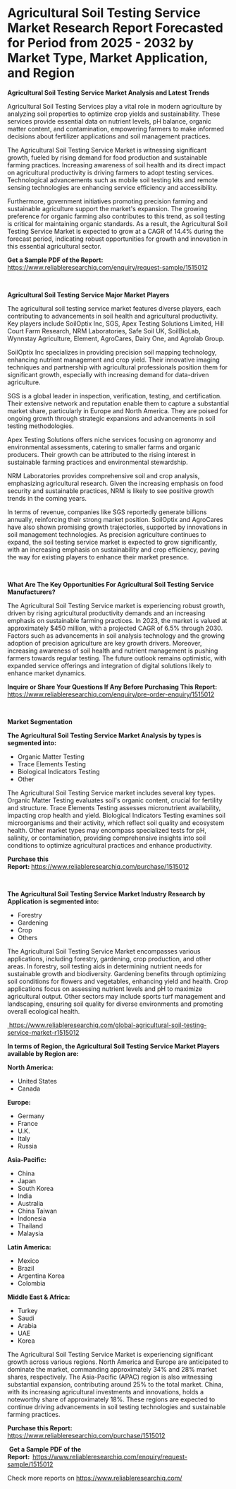 <p><h1>Agricultural Soil Testing Service Market Research Report Forecasted for Period from 2025 -  2032 by Market Type, Market Application, and Region</h1></p><p><strong>Agricultural Soil Testing Service Market Analysis and Latest Trends</strong></p>
<p><p>Agricultural Soil Testing Services play a vital role in modern agriculture by analyzing soil properties to optimize crop yields and sustainability. These services provide essential data on nutrient levels, pH balance, organic matter content, and contamination, empowering farmers to make informed decisions about fertilizer applications and soil management practices.</p><p>The Agricultural Soil Testing Service Market is witnessing significant growth, fueled by rising demand for food production and sustainable farming practices. Increasing awareness of soil health and its direct impact on agricultural productivity is driving farmers to adopt testing services. Technological advancements such as mobile soil testing kits and remote sensing technologies are enhancing service efficiency and accessibility.</p><p>Furthermore, government initiatives promoting precision farming and sustainable agriculture support the market's expansion. The growing preference for organic farming also contributes to this trend, as soil testing is critical for maintaining organic standards. As a result, the Agricultural Soil Testing Service Market is expected to grow at a CAGR of 14.4% during the forecast period, indicating robust opportunities for growth and innovation in this essential agricultural sector.</p></p>
<p><strong>Get a Sample PDF of the Report:&nbsp;</strong> <a href="https://www.reliableresearchiq.com/enquiry/request-sample/1515012?utm_campaign=99&utm_medium=2&utm_source=Github&utm_content=ia&utm_term=18012025&utm_id=agricultural-soil-testing-service">https://www.reliableresearchiq.com/enquiry/request-sample/1515012</a></p>
<p>&nbsp;</p>
<p><strong>Agricultural Soil Testing Service Major Market Players</strong></p>
<p><p>The agricultural soil testing service market features diverse players, each contributing to advancements in soil health and agricultural productivity. Key players include SoilOptix Inc, SGS, Apex Testing Solutions Limited, Hill Court Farm Research, NRM Laboratories, Safe Soil UK, SoilBioLab, Wynnstay Agriculture, Element, AgroCares, Dairy One, and Agrolab Group.</p><p>SoilOptix Inc specializes in providing precision soil mapping technology, enhancing nutrient management and crop yield. Their innovative imaging techniques and partnership with agricultural professionals position them for significant growth, especially with increasing demand for data-driven agriculture.</p><p>SGS is a global leader in inspection, verification, testing, and certification. Their extensive network and reputation enable them to capture a substantial market share, particularly in Europe and North America. They are poised for ongoing growth through strategic expansions and advancements in soil testing methodologies.</p><p>Apex Testing Solutions offers niche services focusing on agronomy and environmental assessments, catering to smaller farms and organic producers. Their growth can be attributed to the rising interest in sustainable farming practices and environmental stewardship.</p><p>NRM Laboratories provides comprehensive soil and crop analysis, emphasizing agricultural research. Given the increasing emphasis on food security and sustainable practices, NRM is likely to see positive growth trends in the coming years.</p><p>In terms of revenue, companies like SGS reportedly generate billions annually, reinforcing their strong market position. SoilOptix and AgroCares have also shown promising growth trajectories, supported by innovations in soil management technologies. As precision agriculture continues to expand, the soil testing service market is expected to grow significantly, with an increasing emphasis on sustainability and crop efficiency, paving the way for existing players to enhance their market presence.</p></p>
<p>&nbsp;</p>
<p><strong>What Are The Key Opportunities For Agricultural Soil Testing Service Manufacturers?</strong></p>
<p><p>The Agricultural Soil Testing Service market is experiencing robust growth, driven by rising agricultural productivity demands and an increasing emphasis on sustainable farming practices. In 2023, the market is valued at approximately $450 million, with a projected CAGR of 6.5% through 2030. Factors such as advancements in soil analysis technology and the growing adoption of precision agriculture are key growth drivers. Moreover, increasing awareness of soil health and nutrient management is pushing farmers towards regular testing. The future outlook remains optimistic, with expanded service offerings and integration of digital solutions likely to enhance market dynamics.</p></p>
<p><strong>Inquire or Share Your Questions If Any Before Purchasing This Report:</strong> <a href="https://www.reliableresearchiq.com/enquiry/pre-order-enquiry/1515012?utm_campaign=99&utm_medium=2&utm_source=Github&utm_content=ia&utm_term=18012025&utm_id=agricultural-soil-testing-service">https://www.reliableresearchiq.com/enquiry/pre-order-enquiry/1515012</a></p>
<p>&nbsp;</p>
<p><strong>Market Segmentation</strong></p>
<p><strong>The Agricultural Soil Testing Service Market Analysis by types is segmented into:</strong></p>
<p><ul><li>Organic Matter Testing</li><li>Trace Elements Testing</li><li>Biological Indicators Testing</li><li>Other</li></ul></p>
<p><p>The Agricultural Soil Testing Service market includes several key types. Organic Matter Testing evaluates soil's organic content, crucial for fertility and structure. Trace Elements Testing assesses micronutrient availability, impacting crop health and yield. Biological Indicators Testing examines soil microorganisms and their activity, which reflect soil quality and ecosystem health. Other market types may encompass specialized tests for pH, salinity, or contamination, providing comprehensive insights into soil conditions to optimize agricultural practices and enhance productivity.</p></p>
<p><strong>Purchase this Report:&nbsp;</strong><a href="https://www.reliableresearchiq.com/purchase/1515012?utm_campaign=99&utm_medium=2&utm_source=Github&utm_content=ia&utm_term=18012025&utm_id=agricultural-soil-testing-service">https://www.reliableresearchiq.com/purchase/1515012</a></p>
<p>&nbsp;</p>
<p><strong>The Agricultural Soil Testing Service Market Industry Research by Application is segmented into:</strong></p>
<p><ul><li>Forestry</li><li>Gardening</li><li>Crop</li><li>Others</li></ul></p>
<p><p>The Agricultural Soil Testing Service Market encompasses various applications, including forestry, gardening, crop production, and other areas. In forestry, soil testing aids in determining nutrient needs for sustainable growth and biodiversity. Gardening benefits through optimizing soil conditions for flowers and vegetables, enhancing yield and health. Crop applications focus on assessing nutrient levels and pH to maximize agricultural output. Other sectors may include sports turf management and landscaping, ensuring soil quality for diverse environments and promoting overall ecological health.</p></p>
<p><a href="https://www.reliableresearchiq.com/global-agricultural-soil-testing-service-market-r1515012?utm_campaign=99&utm_medium=2&utm_source=Github&utm_content=ia&utm_term=18012025&utm_id=agricultural-soil-testing-service">&nbsp;https://www.reliableresearchiq.com/global-agricultural-soil-testing-service-market-r1515012</a></p>
<p><strong>In terms of Region, the Agricultural Soil Testing Service Market Players available by Region are:</strong></p>
<p>
    <p> <strong> North America: </strong>
        <ul>
            <li>United States</li>
            <li>Canada</li>
        </ul>
        </p> 
    <p> <strong> Europe: </strong>
        <ul>
            <li>Germany</li>
            <li>France</li>
            <li>U.K.</li>
            <li>Italy</li>
            <li>Russia</li>
        </ul>
        </p> 
    <p> <strong> Asia-Pacific: </strong>
        <ul>
            <li>China</li>
            <li>Japan</li>
            <li>South Korea</li>
            <li>India</li>
            <li>Australia</li>
            <li>China Taiwan</li>
            <li>Indonesia</li>
            <li>Thailand</li>
            <li>Malaysia</li>
        </ul>
        </p> 
    <p> <strong> Latin America: </strong>
        <ul>
            <li>Mexico</li>
            <li>Brazil</li>
            <li>Argentina Korea</li>
            <li>Colombia</li>
        </ul>
        </p> 
    <p> <strong> Middle East & Africa: </strong>
        <ul>
            <li>Turkey</li>
            <li>Saudi</li>
            <li>Arabia</li>
            <li>UAE</li>
            <li>Korea</li>
        </ul>
    </p>
    </p>
<p><p>The Agricultural Soil Testing Service Market is experiencing significant growth across various regions. North America and Europe are anticipated to dominate the market, commanding approximately 34% and 28% market shares, respectively. The Asia-Pacific (APAC) region is also witnessing substantial expansion, contributing around 25% to the total market. China, with its increasing agricultural investments and innovations, holds a noteworthy share of approximately 18%. These regions are expected to continue driving advancements in soil testing technologies and sustainable farming practices.</p></p>
<p><strong>Purchase this Report: </strong><a href="https://www.reliableresearchiq.com/purchase/1515012?utm_campaign=99&utm_medium=2&utm_source=Github&utm_content=ia&utm_term=18012025&utm_id=agricultural-soil-testing-service">https://www.reliableresearchiq.com/purchase/1515012</a></p>
<p>&nbsp;<strong>Get a Sample PDF of the Report:&nbsp;&nbsp;</strong><a href="https://www.reliableresearchiq.com/enquiry/request-sample/1515012?utm_campaign=99&utm_medium=2&utm_source=Github&utm_content=ia&utm_term=18012025&utm_id=agricultural-soil-testing-service">https://www.reliableresearchiq.com/enquiry/request-sample/1515012</a></p>
<p><strong></strong></p>
<p>Check more reports on <a href="https://www.reliableresearchiq.com/?utm_campaign=99&utm_medium=2&utm_source=Github&utm_content=ia&utm_term=18012025&utm_id=agricultural-soil-testing-service">https://www.reliableresearchiq.com/</a></p>